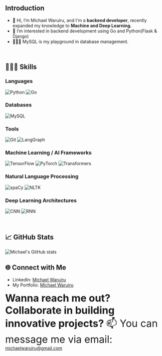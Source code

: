 ## Introduction 
- 👋 Hi, I’m Michael Waruiru, and I'm a <strong>backend developer</strong>, recently expanded my knowledge to <strong>Machine and Deep Learning.</strong>
- 👀 I’m interested in backend development using Go and Python(Flask & Django)
- 🏌🏾‍♂️ MySQL is my playground in database management.
<br>

## 👨🏾‍💻 Skills

### Languages
![Python](https://img.shields.io/badge/-Python-blue?style=flat-square&logo=python)
![Go](https://img.shields.io/badge/-Go-00ADD8?style=flat-square&logo=go)

### Databases
![MySQL](https://img.shields.io/badge/-MySQL-4479A1?style=flat-square&logo=mysql&logoColor=white)

### Tools
![Git](https://img.shields.io/badge/-Git-F05032?style=flat-square&logo=git&logoColor=white)
![LangGraph](https://img.shields.io/badge/-LangGraph-0A66C2?style=flat-square&logo=graph&logoColor=white)

### Machine Learning / AI Frameworks
![TensorFlow](https://img.shields.io/badge/-TensorFlow-FF6F00?style=flat-square&logo=tensorflow&logoColor=white)
![PyTorch](https://img.shields.io/badge/-PyTorch-EE4C2C?style=flat-square&logo=pytorch&logoColor=white)
![Transformers](https://img.shields.io/badge/-Transformers-FFD700?style=flat-square&logo=huggingface&logoColor=black)

### Natural Language Processing
![spaCy](https://img.shields.io/badge/-spaCy-09A3D5?style=flat-square&logo=spacy&logoColor=white)
![NLTK](https://img.shields.io/badge/-NLTK-154360?style=flat-square&logo=python&logoColor=white)

### Deep Learning Architectures
![CNN](https://img.shields.io/badge/-CNN-FF5733?style=flat-square&logo=ai&logoColor=white)
![RNN](https://img.shields.io/badge/-RNN-6C3483?style=flat-square&logo=ai&logoColor=white)

<br>


## 📈 GitHub Stats

![Michael's GitHub stats](https://github-readme-stats.vercel.app/api?username=MichaelWaruiru&show_icons=true&theme=radical)

## 🌐 Connect with Me

- LinkedIn: [Michael Waruiru](https://www.linkedin.com/in/michaelwaruiru)
- My Portfolio: [Michael Waruiru](https://michaelwaruiru.netlify.app/)

<font size="6"><b>Wanna reach me out? Collaborate in building innovative projects? </b>📫 You can message me via email:</font>
     michaelwaruiru@gmail.com   
